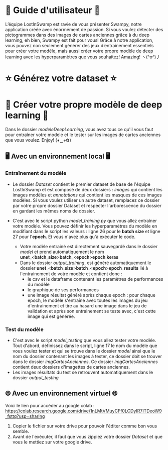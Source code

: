 # 🐣 Guide d'utilisateur 🐣 
L’équipe LostInSwamp est ravie de vous présenter Swampy, notre application créée avec énormément de passion.
Si vous voulez détecter des pictogrammes dans des images de cartes anciennes grâce à du deep learning, eh bien, Swampy est fait pour vous! Grâce à notre application, vous pouvez non seulement générer des jeux d’entraînement essentiels pour créer votre modèle, mais aussi créer votre propre modèle de deep learning avec les hyperparamètres que vous souhaitez! Amazing! ヽ(^o^)丿

# ⭐ Générez votre dataset ⭐

# 🌟 Créer votre propre modèle de deep learning 🌟

Dans le dossier *modeleDeepLearning*, vous avez tous ce qu'il vous faut pour entraîner votre modele et le tester sur les images de cartes anciennes que vous voulez. Enjoy! (◕‿◕✿)

## 🖥️ Avec un environnement local 🖥️

### Entraînement du modèle

- Le dossier *Dataset* contient le premier dataset de base de l'équipe LostInSwamp et est composé de deux dossiers : *images* qui contient les images modèles et *annotations* qui contient les masques de ces images modèles. Si vous voulez utiliser un autre dataset, remplacez ce dossier par votre propre dossier Dataset et respecter l'arborescence du dossier en gardant les mêmes noms de dossier.

- C'est avec le script python *model_training.py* que vous allez entraîner votre modèle. Vous pouvez définir les hyperparamètres du modèle en modifiant dans le script les valeurs : ligne 26 pour le **batch size** et ligne 27 pour l'**epoch**. Et vous n'avez plus qu'à exécuter le code.
  - Votre modèle entrainé est directement sauvegardé dans le dossier *model* et prend automatiquement le nom 𝐮𝐧𝐞𝐭_<𝐛𝐚𝐭𝐜𝐡_𝐬𝐢𝐳𝐞>𝐛𝐚𝐭𝐜𝐡_<𝐞𝐩𝐨𝐜𝐡>𝐞𝐩𝐨𝐜𝐡.𝐤𝐞𝐫𝐚𝐬
  - Dans le dossier *output_training*, est généré automatiquement le dossier 𝐮𝐧𝐞𝐭_<𝐛𝐚𝐭𝐜𝐡_𝐬𝐢𝐳𝐞>𝐛𝐚𝐭𝐜𝐡_<𝐞𝐩𝐨𝐜𝐡>𝐞𝐩𝐨𝐜𝐡_𝐫𝐞𝐬𝐮𝐥𝐭𝐬 lié à l'entrainement de votre modèle et contient donc :
      - le csv et le dataframe contenant les paramètres de performances du modèle
      - le graphique de ses performances
      - une image résultat généré après chaque epoch : pour chaque epoch, le modèle s'entraîne avec toutes les images du jeu d'entrainement et tire au hasard une image dans le jeu de validation et après son entrainement se teste avec, c'est cette image qui est générée.

### Test du modèle

- C'est avec le script *model_testing* que vous allez tester votre modèle. Tout d'abord, définissez dans le script, ligne 17 le nom du modèle que vous voulez tester et qui se trouve dans le dossier *model* ainsi que le nom du dossier contenant les images à tester, ce dossier doit se trouver dans le dossier *imgCartesAnciennes*. Ce dossier *imgCartesAnciennes* contient deux dossiers d'imagettes de cartes anciennes.
- Les images résultats du test se retrouvent automatiquement dans le dossier *output_testing*

## 🌐 Avec un environnement virtuel 🌐
Voici le lien pour accéder au google colab : https://colab.research.google.com/drive/1nLMtVMuyCFf0LCDyIR7ITDeoW9_fsttq?usp=sharing

1. Copier le fichier sur votre drive pour pouvoir l'éditer comme bon vous semble.
2. Avant de l'exécuter, il faut que vous zippiez votre dossier *Dataset* et que vous le mettiez sur votre google drive.
